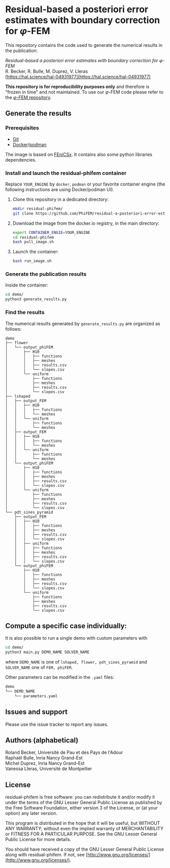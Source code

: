 # Residual-based a posteriori error estimates with boundary correction for $\varphi$-FEM

This repository contains the code used to generate the numerical results in the publication:

*Residual-based a posteriori error estimates with boundary correction for $\varphi$-FEM*  
R. Becker, R. Bulle, M. Duprez, V. Lleras  
[https://hal.science/hal-04931977](https://hal.science/hal-04931977)  

**This repository is for reproducibility purposes only** and therefore is "frozen in time" and not maintained.
To use our $\varphi$-FEM code please refer to the [$\varphi$-FEM repository](https://github.com/PhiFEM/Poisson-Dirichlet-fenicsx).

## Generate the results

### Prerequisites

- [Git](https://git-scm.com/)
- [Docker](https://www.docker.com/)/[podman](https://podman.io/)

The image is based on [FEniCSx](https://fenicsproject.org/).
It contains also some python libraries dependencies.

### Install and launch the residual-phifem container

Replace `YOUR_ENGINE` by `docker`, `podman` or your favorite container engine (the following instructions are using Docker/podman UI).

1) Clone this repository in a dedicated directory:
   
   ```bash
   mkdir residual-phifem/
   git clone https://github.com/PhiFEM/residual-a-posteriori-error-estimate.git residual-phifem
   ```

2) Download the image from the docker.io registry, in the main directory:
   
   ```bash
   export CONTAINER_ENGIE=YOUR_ENGINE
   cd residual-phifem
   bash pull_image.sh
   ```

3) Launch the container:

   ```bash
   bash run_image.sh
   ```

### Generate the publication results

Inside the container:
   
   ```bash
   cd demo/
   python3 generate_results.py
   ```

### Find the results

The numerical results generated by `generate_results.py` are organized as follows:

```
demo
├── flower
│   └── output_phiFEM
│       ├── H10
│       │   ├── functions
│       │   ├── meshes
│       │   ├── results.csv
│       │   └── slopes.csv
│       └── uniform
│           ├── functions
│           ├── meshes
│           ├── results.csv
│           └── slopes.csv
├── lshaped
│   ├── output_FEM
│   │   ├── H10
│   │   │   ├── functions
│   │   │   └── meshes
│   │   └── uniform
│   │       ├── functions
│   │       └── meshes
│   ├── output_FEM
│   │   ├── H10
│   │   │   ├── functions
│   │   │   └── meshes
│   │   └── uniform
│   │       ├── functions
│   │       └── meshes
│   └── output_phiFEM
│       ├── H10
│       │   ├── functions
│       │   ├── meshes
│       │   ├── results.csv
│       │   └── slopes.csv
│       └── uniform
│           ├── functions
│           ├── meshes
│           ├── results.csv
│           └── slopes.csv
└── pdt_sines_pyramid
    ├── output_FEM
    │   ├── H10
    │   │   ├── functions
    │   │   ├── meshes
    │   │   ├── results.csv
    │   │   └── slopes.csv
    │   ├── uniform
    │   │   ├── functions
    │   │   ├── meshes
    │   │   ├── results.csv
    │   │   └── slopes.csv
    └── output_phiFEM
        ├── H10
        │   ├── functions
        │   ├── meshes
        │   ├── results.csv
        │   └── slopes.csv
        └── uniform
            ├── functions
            ├── meshes
            ├── results.csv
            └── slopes.csv
```

## Compute a specific case individually:

It is also possible to run a single demo with custom parameters with

```bash
cd demo/
python3 main.py DEMO_NAME SOLVER_NAME
```
where `DEMO_NAME` is one of `lshaped, flower, pdt_sines_pyramid` and `SOLVER_NAME` one of `FEM, phiFEM`.

Other parameters can be modified in the `.yaml` files:

```bash
demo
└── DEMO_NAME
    └── parameters.yaml
```

## Issues and support

Please use the issue tracker to report any issues.

## Authors (alphabetical)

Roland Becker, Université de Pau et des Pays de l'Adour  
Raphaël Bulle, Inria Nancy Grand-Est  
Michel Duprez, Inria Nancy Grand-Est  
Vanessa Lleras, Université de Montpellier

## License

residual-phifem is free software: you can redistribute it and/or modify it under the terms of the GNU Lesser General Public License as published by the Free Software Foundation, either version 3 of the License, or (at your option) any later version.

This program is distributed in the hope that it will be useful, but WITHOUT ANY WARRANTY; without even the implied warranty of MERCHANTABILITY or FITNESS FOR A PARTICULAR PURPOSE. See the GNU Lesser General Public License for more details.

You should have received a copy of the GNU Lesser General Public License along with residual-phifem. If not, see [http://www.gnu.org/licenses/](http://www.gnu.org/licenses/).